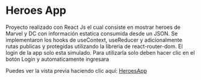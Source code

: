 # Heroes App

Proyecto realizado con React Js el cual consiste en mostrar heroes de Marvel y DC con información estatica consumida desde un JSON. Se implementaron los hooks de useContext, useReducer y adicionalmente rutas publicas y protegidas utilizando la libreria de react-router-dom. El login de la app solo esta simulado. Para utilizarla solo deben hacer clic en el botón Login y automaticamente ingresara

Puedes ver la vista previa haciendo clic aquí: [HeroesApp](https://brayan0428.github.io/heroes-app/)
